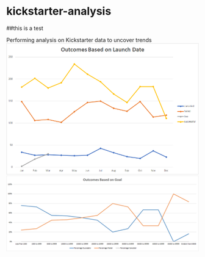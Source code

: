 # kickstarter-analysis
##this is a test

Performing analysis on Kickstarter data to uncover trends
![Outcomes_Based_on_Launch_Date.png](https://github.com/frostbrosracing/kickstarter-analysis/blob/main/Resources/Outcomes_Based_on_Launch_Date.png)
![Outcomes_vs_Goals.png](https://github.com/frostbrosracing/kickstarter-analysis/blob/main/Resources/Outcomes_vs_Goals.png)
